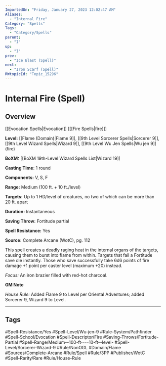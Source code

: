 ```yaml
---
ImportedOn: "Friday, January 27, 2023 12:02:47 AM"
Aliases:
  - "Internal Fire"
Category: "Spells"
Tags:
  - "Category/Spells"
parent:
  - "I"
up:
  - "I"
prev:
  - "Ice Blast (Spell)"
next:
  - "Iron Scarf (Spell)"
RWtopicId: "Topic_15296"
---
```

# Internal Fire (Spell)
## Overview
[[Evocation Spells|Evocation]] \[[[Fire Spells|fire]]]

**Level:** [[Flame (Domain)|Flame 9]], [[9th Level Sorcerer Spells|Sorcerer 9]], [[9th Level Wizard Spells|Wizard 9]], [[9th Level Wu Jen Spells|Wu jen 9]] (fire)

**BoXM:** [[BoXM 19th-Level Wizard Spells List|Wizard 19]]

**Casting Time:** 1 round

**Components:** V, S, F

**Range:** Medium (100 ft. + 10 ft./level)

**Targets:** Up to 1 HD/level of creatures, no two of which can be more than 20 ft. apart

**Duration:** Instantaneous

**Saving Throw:** Fortitude partial

**Spell Resistance:** Yes

**Source:** Complete Arcane (WotC), pg. 112

This spell creates a deadly raging heat in the internal organs of the targets, causing them to burst into flame from within. Targets that fail a Fortitude save die instantly. Those who save successfully take 6d6 points of fire damage +1 point per caster level (maximum +20) instead.

*Focus:* An iron brazier filled with red-hot charcoal.

**GM Note**

*House Rule:* Added Flame 9 to Level per Oriental Adventures; added Sorcerer 9, Wizard 9 to Level.


---
## Tags
#Spell-Resistance/Yes #Spell-Level/Wu-jen-9 #Rule-System/Pathfinder #Spell-School/Evocation #Spell-Descriptor/Fire #Saving-Throws/Fortitude-Partial #Spell-Range/Medium--100-ft----10-ft--level- #Spell-Level/Sorcerer-Wizard-9 #Rule/NonOGL #Domain/Flame #Sources/Complete-Arcane #Rule/Spell #Rule/3PP #Publisher/WotC #Spell-Rarity/Rare #Rule/House-Rule

